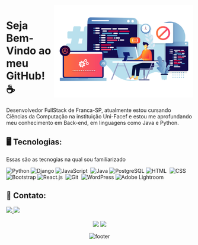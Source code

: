 <div margin=50em>
<img src="Programmer-Illustration.png" align=right width=375px>
</div>

# Seja Bem-Vindo ao meu GitHub! ☕️


Desenvolvedor FullStack de Franca-SP, atualmente estou cursando Ciências da Computação na instituição Uni-Facef e estou me aprofundando meu conhecimento em Back-end, em linguagens como Java e Python. 


<div>
  
  ## 🖥️ Tecnologias:
  
Essas são as tecnogias na qual sou familiarizado
  
  ![Python](https://img.shields.io/badge/python-3670A0?style=for-the-badge&logo=python&logoColor=ffdd54) 
  ![Django](https://img.shields.io/badge/django-%23092E20.svg?style=for-the-badge&logo=django&logoColor=white) 
  ![JavaScript](https://img.shields.io/badge/JavaScript-F7DF1E?style=for-the-badge&logo=javascript&logoColor=black)&nbsp; 
  ![Java](https://img.shields.io/badge/Java-8B0000?style=for-the-badge&logo=openjdk&logoColor=white)
  ![PostgreSQL](https://img.shields.io/badge/PostgreSQL-316192?style=for-the-badge&logo=postgresql&logoColor=white) 
  ![HTML](https://img.shields.io/badge/HTML5-E34F26?style=for-the-badge&logo=html5&logoColor=white)&nbsp; 
  ![CSS](https://img.shields.io/badge/CSS3-1572B6?style=for-the-badge&logo=css3&logoColor=white)&nbsp; 
  ![Bootstrap](https://img.shields.io/badge/bootstrap-%238511FA.svg?style=for-the-badge&logo=bootstrap&logoColor=white) 
  ![React.js](https://img.shields.io/badge/React-20232A?style=for-the-badge&logo=react&logoColor=61DAFB)&nbsp; 
  ![Git](https://img.shields.io/badge/GIT-E44C30?style=for-the-badge&logo=git&logoColor=white)&nbsp; 
  ![WordPress](https://img.shields.io/badge/WordPress-%23117AC9.svg?style=for-the-badge&logo=WordPress&logoColor=white) 
  ![Adobe Lightroom](https://img.shields.io/badge/Adobe%20Lightroom-31A8FF.svg?style=for-the-badge&logo=Adobe%20Lightroom&logoColor=white) 
</div>


####

####

  ## 📱 Contato:
<div> 
<a href="https://www.linkedin.com/in/lucasvizoto" target="_blank">
  <img src="https://img.shields.io/badge/-LinkedIn-%230077B5?style=for-the-badge&logo=linkedin&logoColor=white"  target="_blank">
</a>
<a href="mailto:lucas.vizoto@unifacefjr.com">
  <img src="https://img.shields.io/badge/-Gmail-%23333?style=for-the-badge&logo=gmail&logoColor=white" target="_blank">
</a>
</div>

####

####

<div align="center" margin=50em>
    <img height="170em" src="https://github-readme-stats.vercel.app/api/top-langs/?username=LucasVizoto&theme=dracula&hide_border=true&&layout=compact"/>
    <img height="150em" src="https://github-readme-stats-git-masterrstaa-rickstaa.vercel.app/api?username=LucasVizoto&hide_title=true&show_icons=true&include_all_commits=false&count_private=true&line_height=25&hide=issues&border_radius=3&border_color=36123c&icon_color=FF00F6&theme=dracula"/>
</div>

<div align="center">

  ![footer](https://capsule-render.vercel.app/api?type=waving&color=%&section=footer&reversal=false&descAlignY=50&descSize=7)
  
</div>
